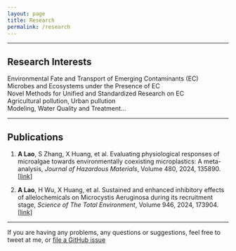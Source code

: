 ```yaml
---
layout: page
title: Research
permalink: /research
---
```

---
## Research Interests

Environmental Fate and Transport of Emerging Contaminants (EC)\
Microbes and Ecosystems under the Presence of EC\
Novel Methods for Unified and Standardized Research on EC\
Agricultural pollution, Urban pullution\
Modeling, Water Quality and Treatment...

---

## Publications

1. **A Lao**, S Zhang, X Huang, et al. Evaluating physiological responses of microalgae towards environmentally coexisting microplastics: A meta-analysis,
*Journal of Hazardous Materials*, Volume 480, 2024, 135890. [[link]](https://doi.org/10.1016/j.jhazmat.2024.135890)

2. **A Lao**, H Wu, X Huang, et al. Sustained and enhanced inhibitory effects of allelochemicals on Microcystis Aeruginosa during its recruitment stage, *Science of The Total Environment*, Volume 946, 2024, 173904. [[link]](https://doi.org/10.1016/j.scitotenv.2024.173904)

---

If you are having any problems, any questions or suggestions, feel free to tweet at me, or [file a GitHub issue](https://github.com/)

